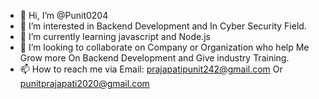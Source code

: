 - 👋 Hi, I’m @Punit0204
- 👀 I’m interested in Backend Development  and In Cyber Security Field.
- 🌱 I’m currently learning javascript and Node.js
- 💞️ I’m looking to collaborate on Company or Organization who help Me Grow more On Backend Development and Give industry Training.
- 📫 How to reach me via Email: prajapatipunit242@gmail.com Or punitprajapati2020@gmail.com 

<!---
Punit0204/Punit0204 is a ✨ special ✨ repository because its `README.md` (this file) appears on your GitHub profile.
You can click the Preview link to take a look at your changes.
--->
